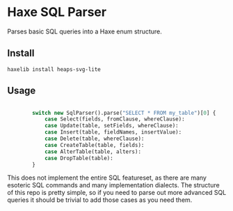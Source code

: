 # Haxe SQL Parser

Parses basic SQL queries into a Haxe enum structure.

## Install

```
haxelib install heaps-svg-lite
```

## Usage

```haxe

        switch new SqlParser().parse("SELECT * FROM my_table")[0] {
            case Select(fields, fromClause, whereClause):
            case Update(table, setFields, whereClause):
            case Insert(table, fieldNames, insertValue):
            case Delete(table, whereClause):
            case CreateTable(table, fields):
            case AlterTable(table, alters):
            case DropTable(table):
        }

```

This does not implement the entire SQL featureset, as there are many esoteric SQL commands and many implementation dialects. The structure of this repo is pretty simple, so if you need to parse out more advanced SQL queries it should be trivial to add those cases as you need them.
